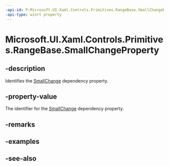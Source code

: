 ```yaml
---
-api-id: P:Microsoft.UI.Xaml.Controls.Primitives.RangeBase.SmallChangeProperty
-api-type: winrt property
---
```


<!-- Property syntax
public Windows.UI.Xaml.DependencyProperty SmallChangeProperty { get; }
-->

# Microsoft.UI.Xaml.Controls.Primitives.RangeBase.SmallChangeProperty

## -description
Identifies the [SmallChange](rangebase_smallchange.md) dependency property.

## -property-value
The identifier for the [SmallChange](rangebase_smallchange.md) dependency property.

## -remarks

## -examples

## -see-also
